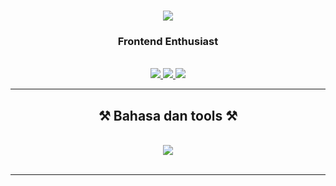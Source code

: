 


<h1 align="center">
    <img src="https://readme-typing-svg.herokuapp.com/?font=Righteous&size=35&center=true&vCenter=true&width=500&height=70&duration=4000&lines=Hi+semuaa..+👋;+saya+Reyhan+Maulana;" />
</h1>

<h3 align="center">Frontend Enthusiast</h3>

<br/>


 
<div align="center"> 
  <a href="mailto:pedro.sales.muniz@gmail.com">
    <img src="https://img.shields.io/badge/Gmail-333333?style=for-the-badge&logo=gmail&logoColor=red" />
  </a>
  <a href="https://linkedin.com/in/pedro-sales-muniz" target="_blank">
    <img src="https://img.shields.io/badge/LinkedIn-0077B5?style=for-the-badge&logo=linkedin&logoColor=white" target="_blank" />
  </a>
  <a href="https://salesp07.github.io" target="_blank">
     <img src="https://img.shields.io/badge/Portfolio-FF5722?style=for-the-badge&logo=todoist&logoColor=white" target="_blank" /> <!-- sqlite, safari, google-chrome are other good icon options -->
  </a>
</div>

 <hr/>
 
<h2 align="center">⚒️ Bahasa dan tools ⚒️</h2>
<br/>
<div align="center">
    <img src="https://skillicons.dev/icons?i=react,bootstrap,html,css,vscode,php,github,figma,tailwind,git,nodejs,python,javascript,nextjs,mysql" />
    <br>
</div>

<br/>
<hr/>

